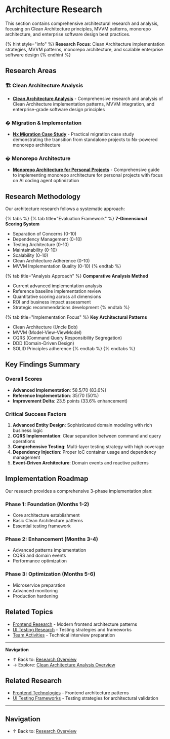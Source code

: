 # Architecture Research

This section contains comprehensive architectural research and analysis, focusing on Clean Architecture principles, MVVM patterns, monorepo architecture, and enterprise software design best practices.

{% hint style="info" %}
**Research Focus**: Clean Architecture implementation strategies, MVVM patterns, monorepo architecture, and scalable enterprise software design
{% endhint %}

## Research Areas

### 🏗️ Clean Architecture Analysis
- **[Clean Architecture Analysis](clean-architecture-analysis/README.md)** - Comprehensive research and analysis of Clean Architecture implementation patterns, MVVM integration, and enterprise-grade software design principles

### � Migration & Implementation
- **[Nx Migration Case Study](nx-migration-case-study/README.md)** - Practical migration case study demonstrating the transition from standalone projects to Nx-powered monorepo architecture

### � Monorepo Architecture  
- **[Monorepo Architecture for Personal Projects](monorepo-architecture-personal-projects/README.md)** - Comprehensive guide to implementing monorepo architecture for personal projects with focus on AI coding agent optimization

## Research Methodology

Our architecture research follows a systematic approach:

{% tabs %}
{% tab title="Evaluation Framework" %}
**7-Dimensional Scoring System**
- Separation of Concerns (0-10)
- Dependency Management (0-10) 
- Testing Architecture (0-10)
- Maintainability (0-10)
- Scalability (0-10)
- Clean Architecture Adherence (0-10)
- MVVM Implementation Quality (0-10)
{% endtab %}

{% tab title="Analysis Approach" %}
**Comparative Analysis Method**
- Current advanced implementation analysis
- Reference baseline implementation review
- Quantitative scoring across all dimensions
- ROI and business impact assessment
- Strategic recommendations development
{% endtab %}

{% tab title="Implementation Focus" %}
**Key Architectural Patterns**
- Clean Architecture (Uncle Bob)
- MVVM (Model-View-ViewModel)
- CQRS (Command Query Responsibility Segregation)
- DDD (Domain-Driven Design)
- SOLID Principles adherence
{% endtab %}
{% endtabs %}

## Key Findings Summary

### Overall Scores
- **Advanced Implementation**: 58.5/70 (83.6%)
- **Reference Implementation**: 35/70 (50%)
- **Improvement Delta**: 23.5 points (33.6% enhancement)

### Critical Success Factors

1. **Advanced Entity Design**: Sophisticated domain modeling with rich business logic
2. **CQRS Implementation**: Clear separation between command and query operations
3. **Comprehensive Testing**: Multi-layer testing strategy with high coverage
4. **Dependency Injection**: Proper IoC container usage and dependency management
5. **Event-Driven Architecture**: Domain events and reactive patterns

## Implementation Roadmap

Our research provides a comprehensive 3-phase implementation plan:

### Phase 1: Foundation (Months 1-2)

- Core architecture establishment
- Basic Clean Architecture patterns
- Essential testing framework

### Phase 2: Enhancement (Months 3-4)

- Advanced patterns implementation
- CQRS and domain events
- Performance optimization

### Phase 3: Optimization (Months 5-6)

- Microservice preparation
- Advanced monitoring
- Production hardening

## Related Topics

- [Frontend Research](../frontend/README.md) - Modern frontend architecture patterns
- [UI Testing Research](../ui-testing/README.md) - Testing strategies and frameworks
- [Team Activities](../team-activities/README.md) - Technical interview preparation

---

**Navigation**

- ↑ Back to: [Research Overview](../README.md)
- → Explore: [Clean Architecture Analysis Overview](clean-architecture-mvvm-analysis-overview.md)

## Related Research

- [Frontend Technologies](../frontend/README.md) - Frontend architecture patterns
- [UI Testing Frameworks](../ui-testing/README.md) - Testing strategies for architectural validation

---

## Navigation

- ↑ Back to: [Research Overview](../README.md)

